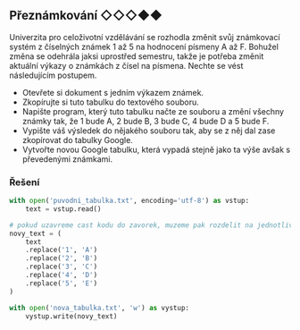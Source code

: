 ## Přeznámkování ◇◇◇◆◆

Univerzita pro celoživotní vzdělávání se rozhodla změnit svůj známkovací systém z číselných známek 1 až 5 na hodnocení písmeny A až F. Bohužel změna se odehrála jaksi uprostřed semestru, takže je potřeba změnit aktuální výkazy o známkách z čísel na písmena. Nechte se vést následujícím postupem.

- Otevřete si dokument s jedním výkazem známek.
- Zkopírujte si tuto tabulku do textového souboru.
- Napište program, který tuto tabulku načte ze souboru a změní všechny známky tak, že 1 bude A, 2 bude B, 3 bude C, 4 bude D a 5 bude F.
- Vypište váš výsledek do nějakého souboru tak, aby se z něj dal zase zkopírovat do tabulky Google.
- Vytvořte novou Google tabulku, která vypadá stejně jako ta výše avšak s převedenými známkami.

### Řešení

```python
with open('puvodni_tabulka.txt', encoding='utf-8') as vstup:
    text = vstup.read()

# pokud uzavreme cast kodu do zavorek, muzeme pak rozdelit na jednotlive radky
novy_text = (
    text
    .replace('1', 'A')
    .replace('2', 'B')
    .replace('3', 'C')
    .replace('4', 'D')
    .replace('5', 'E')
)

with open('nova_tabulka.txt', 'w') as vystup:
    vystup.write(novy_text)
```